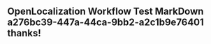<properties
ms.topic="hero-topic1"
ms.test1="hero-topic"
ms.test2="test"/>

## OpenLocalization Workflow Test MarkDown a276bc39-447a-44ca-9bb2-a2c1b9e76401 thanks!
